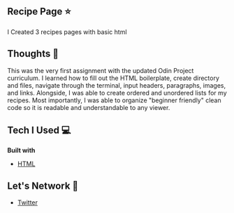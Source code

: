 ## Recipe Page ⭐️
I Created 3 recipes pages with basic html

## Thoughts 💭
This was the very first assignment with the updated Odin Project curriculum. I learned how to fill out the HTML boilerplate, create directory and files, navigate through the terminal, input headers, paragraphs, images, and links. Alongside, I was able to create ordered and unordered lists for my recipes. Most importantly, I was able to organize "beginner friendly" clean code so it is readable and understandable to any viewer. 

## Tech I Used 💻
<b>Built with</b>
- [HTML](https://developer.mozilla.org/en-US/docs/Web/HTML) 

## Let's Network 🔗
- [Twitter](https://twitter.com/home)